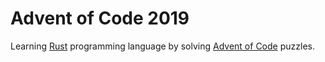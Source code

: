 # Advent of Code 2019

Learning [Rust](https://doc.rust-lang.org/book/title-page.html) programming language by solving [Advent of Code](https://adventofcode.com/2019/) puzzles.


